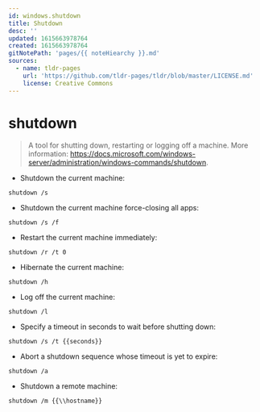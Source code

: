 ```yaml
---
id: windows.shutdown
title: Shutdown
desc: ''
updated: 1615663978764
created: 1615663978764
gitNotePath: 'pages/{{ noteHiearchy }}.md'
sources:
  - name: tldr-pages
    url: 'https://github.com/tldr-pages/tldr/blob/master/LICENSE.md'
    license: Creative Commons
---
```

# shutdown

> A tool for shutting down, restarting or logging off a machine.
> More information: <https://docs.microsoft.com/windows-server/administration/windows-commands/shutdown>.

- Shutdown the current machine:

`shutdown /s`

- Shutdown the current machine force-closing all apps:

`shutdown /s /f`

- Restart the current machine immediately:

`shutdown /r /t 0`

- Hibernate the current machine:

`shutdown /h`

- Log off the current machine:

`shutdown /l`

- Specify a timeout in seconds to wait before shutting down:

`shutdown /s /t {{seconds}}`

- Abort a shutdown sequence whose timeout is yet to expire:

`shutdown /a`

- Shutdown a remote machine:

`shutdown /m {{\\hostname}}`

